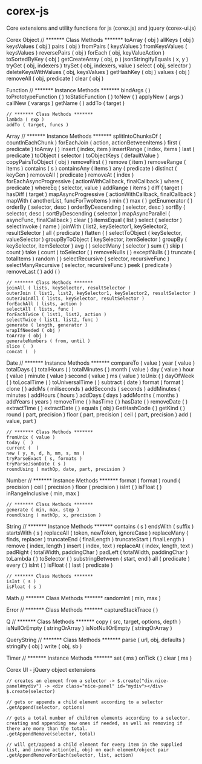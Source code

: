 corex-js
========

Core extensions and utility functions for js (corex.js) and jquery (corex-ui.js)

Corex
Object
    // ******* Class Methods *******
    toArray ( obj )
    allKeys ( obj )
    keysValues ( obj )
    pairs ( obj )
    fromPairs ( keysValues )
    fromKeysValues ( keysValues )
    reversePairs ( obj )
    forEach ( obj, keyValueAction )
    toSortedByKey ( obj )
    getCreateArray ( obj, p )
    jsonStringifyEquals ( x, y )
    tryGet ( obj, indexers )
    trySet ( obj, indexers, value )
    select ( obj, selector )
    deleteKeysWithValues ( obj, keysValues )
    getHashKey ( obj )
    values ( obj )
    removeAll ( obj, predicate )
    clear ( obj )

Function
    // ******* Instance Methods *******
    bindArgs (  )
    toPrototypeFunction (  )
    toStaticFunction (  )
    toNew (  )
    applyNew ( args )
    callNew ( varargs )
    getName (  )
    addTo ( target )

    // ******* Class Methods *******
    lambda ( exp )
    addTo ( target, funcs )

Array
    // ******* Instance Methods *******
    splitIntoChunksOf ( countInEachChunk )
    forEachJoin ( action, actionBetweenItems )
    first ( predicate )
    toArray (  )
    insert ( index, item )
    insertRange ( index, items )
    last ( predicate )
    toObject ( selector )
    toObjectKeys ( defaultValue )
    copyPairsToObject ( obj )
    removeFirst (  )
    remove ( item )
    removeRange ( items )
    contains ( s )
    containsAny ( items )
    any ( predicate )
    distinct ( keyGen )
    removeAll ( predicate )
    removeAt ( index )
    forEachAsyncProgressive ( actionWithCallback, finalCallback )
    where ( predicate )
    whereEq ( selector, value )
    addRange ( items )
    diff ( target )
    hasDiff ( target )
    mapAsyncProgressive ( actionWithCallback, finalCallback )
    mapWith ( anotherList, funcForTwoItems )
    min (  )
    max (  )
    getEnumerator (  )
    orderBy ( selector, desc )
    orderByDescending ( selector, desc )
    sortBy ( selector, desc )
    sortByDescending ( selector )
    mapAsyncParallel ( asyncFunc, finalCallback )
    clear (  )
    itemsEqual ( list )
    select ( selector )
    selectInvoke ( name )
    joinWith ( list2, keySelector1, keySelector2, resultSelector )
    all ( predicate )
    flatten (  )
    selectToObject ( keySelector, valueSelector )
    groupByToObject ( keySelector, itemSelector )
    groupBy ( keySelector, itemSelector )
    avg (  )
    selectMany ( selector )
    sum (  )
    skip ( count )
    take ( count )
    toSelector (  )
    removeNulls (  )
    exceptNulls (  )
    truncate ( totalItems )
    random (  )
    selectRecursive ( selector, recursiveFunc )
    selectManyRecursive ( selector, recursiveFunc )
    peek ( predicate )
    removeLast (  )
    add (  )

    // ******* Class Methods *******
    joinAll ( lists, keySelector, resultSelector )
    outerJoin ( list1, list2, keySelector1, keySelector2, resultSelector )
    outerJoinAll ( lists, keySelector, resultSelector )
    forEachAll ( lists, action )
    selectAll ( lists, func )
    forEachTwice ( list1, list2, action )
    selectTwice ( list1, list2, func )
    generate ( length, generator )
    wrapIfNeeded ( obj )
    toArray ( obj )
    generateNumbers ( from, until )
    slice (  )
    concat (  )

Date
    // ******* Instance Methods *******
    compareTo ( value )
    year ( value )
    totalDays (  )
    totalHours (  )
    totalMinutes (  )
    month ( value )
    day ( value )
    hour ( value )
    minute ( value )
    second ( value )
    ms ( value )
    toUnix (  )
    dayOfWeek (  )
    toLocalTime (  )
    toUniversalTime (  )
    subtract ( date )
    format ( format )
    clone (  )
    addMs ( miliseconds )
    addSeconds ( seconds )
    addMinutes ( minutes )
    addHours ( hours )
    addDays ( days )
    addMonths ( months )
    addYears ( years )
    removeTime (  )
    hasTime (  )
    hasDate (  )
    removeDate (  )
    extractTime (  )
    extractDate (  )
    equals ( obj )
    GetHashCode (  )
    getKind (  )
    round ( part, precision )
    floor ( part, precision )
    ceil ( part, precision )
    add ( value, part )

    // ******* Class Methods *******
    fromUnix ( value )
    today (  )
    current (  )
    new ( y, m, d, h, mm, s, ms )
    tryParseExact ( s, formats )
    tryParseJsonDate ( s )
    roundUsing ( mathOp, date, part, precision )

Number
    // ******* Instance Methods *******
    format ( format )
    round ( precision )
    ceil ( precision )
    floor ( precision )
    isInt (  )
    isFloat (  )
    inRangeInclusive ( min, max )

    // ******* Class Methods *******
    generate ( min, max, step )
    roundUsing ( mathOp, x, precision )

String
    // ******* Instance Methods *******
    contains ( s )
    endsWith ( suffix )
    startsWith ( s )
    replaceAll ( token, newToken, ignoreCase )
    replaceMany ( finds, replacer )
    truncateEnd ( finalLength )
    truncateStart ( finalLength )
    remove ( index, length )
    insert ( index, text )
    replaceAt ( index, length, text )
    padRight ( totalWidth, paddingChar )
    padLeft ( totalWidth, paddingChar )
    toLambda (  )
    toSelector (  )
    substringBetween ( start, end )
    all ( predicate )
    every (  )
    isInt (  )
    isFloat (  )
    last ( predicate )

    // ******* Class Methods *******
    isInt ( s )
    isFloat ( s )

Math
    // ******* Class Methods *******
    randomInt ( min, max )

Error
    // ******* Class Methods *******
    captureStackTrace (  )

Q
    // ******* Class Methods *******
    copy ( src, target, options, depth )
    isNullOrEmpty ( stringOrArray )
    isNotNullOrEmpty ( stringOrArray )

QueryString
    // ******* Class Methods *******
    parse ( url, obj, defaults )
    stringify ( obj )
    write ( obj, sb )

Timer
    // ******* Instance Methods *******
    set ( ms )
    onTick (  )
    clear ( ms )




Corex UI - jQuery object extensions

    // creates an element from a selector -> $.create("div.nice-panel#mydiv") -> <div class="nice-panel" id="mydiv"></div>
    $.create(selector)

    // gets or appends a child element according to a selector
    .getAppend(selector, options)

    // gets a total number of children elements according to a selector, creating and appending new ones if needed, as well as removing if there are more than the total.
    .getAppendRemove(selector, total)
    
    // will get/append a child element for every item in the supplied list, and invoke action(el, obj) on each element/object pair
    .getAppendRemoveForEach(selector, list, action)


